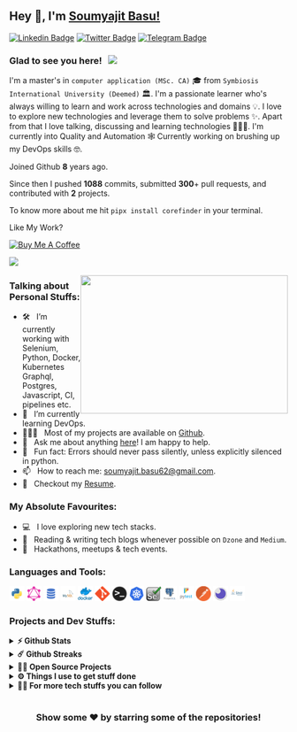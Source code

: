 ## Hey 👋, I'm [Soumyajit Basu!](https://github.com/Corefinder89)

[![Linkedin Badge](https://img.shields.io/badge/-LinkedIn-0e76a8?style=flat-square&logo=Linkedin&logoColor=white)](https://www.linkedin.com/in/soumyajit-basu-5a783886/)
[![Twitter Badge](https://img.shields.io/badge/-Twitter-00acee?style=flat-square&logo=Twitter&logoColor=white)](https://twitter.com/SoumyajitBasu19)
[![Telegram Badge](https://img.shields.io/badge/-Telegram-0088cc?style=flat-square&logo=Telegram&logoColor=white)](https://t.me/corefinder89)

### Glad to see you here! &nbsp; ![](https://visitor-badge.glitch.me/badge?page_id=corefinder89.corefinder89&style=flat-square&color=0088cc&style=flat-square&color=0088cc)

I'm a master's in `computer application (MSc. CA)` 🎓 from `Symbiosis International University (Deemed)` 🏛. I'm a passionate learner who's always willing to learn and work across technologies and domains 💡. I love to explore new technologies and leverage them to solve problems ✨. Apart from that I love talking, discussing and learning technologies 👨🏻‍💻. I'm currently into Quality and Automation 🕸️ Currently working on brushing up my DevOps skills 🤓.

Joined Github **8** years ago.

Since then I pushed **1088** commits, submitted **300**+ pull requests, and contributed with **2** projects.

To know more about me hit `pipx install corefinder` in your terminal.

Like My Work?

<a href="https://www.buymeacoffee.com/corefinder89" target="_blank"><img src="https://cdn.buymeacoffee.com/buttons/v2/default-yellow.png" alt="Buy Me A Coffee" height="60px" width="217px" ></a>

[![](https://gitwar.herokuapp.com/badge?username=Corefinder89&label=Gitwar%20Profile%20Score&style=for-the-badge&color=0088cc)](https://gitwar.herokuapp.com/)

<img align="right" height="250" width="375" alt="" src="https://raw.githubusercontent.com/iampavangandhi/iampavangandhi/master/gifs/coder.gif" />

### Talking about Personal Stuffs:

- 🛠 &nbsp; I’m currently working with Selenium, Python, Docker, Kubernetes Graphql, Postgres, Javascript, CI, pipelines etc.
- 🚀 &nbsp; I’m currently learning DevOps.
- 👨🏻‍💻 &nbsp; Most of my projects are available on [Github](https://github.com/Corefinder89).
- 💬 &nbsp; Ask me about anything [here](https://github.com/Corefinder89/Corefinder89/issues/1)! I am happy to help.
- 👾 &nbsp; Fun fact: Errors should never pass silently, unless explicitly silenced in python.
- 📫 &nbsp; How to reach me: soumyajit.basu62@gmail.com.
- 📝 &nbsp; Checkout my [Resume](https://github.com/Corefinder89/Corefinder89/blob/master/resume.pdf).

### My Absolute Favourites:

- 💻 &nbsp; I love exploring new tech stacks.
- 📰 &nbsp; Reading & writing tech blogs whenever possible on `Dzone` and `Medium`.
- 🍕 &nbsp; Hackathons, meetups & tech events.

### Languages and Tools:

<code><img height="27" src="https://raw.githubusercontent.com/github/explore/80688e429a7d4ef2fca1e82350fe8e3517d3494d/topics/python/python.png" alt="python"></code>
<code><img height="27" src="https://raw.githubusercontent.com/github/explore/80688e429a7d4ef2fca1e82350fe8e3517d3494d/topics/graphql/graphql.png" alt="graphql"></code>
<code><img height="27" src="https://raw.githubusercontent.com/github/explore/80688e429a7d4ef2fca1e82350fe8e3517d3494d/topics/sql/sql.png" alt="sql"></code>
<code><img height="27" src="https://raw.githubusercontent.com/github/explore/80688e429a7d4ef2fca1e82350fe8e3517d3494d/topics/mysql/mysql.png" alt="mysql"></code>
<code><img height="27" src="https://raw.githubusercontent.com/github/explore/80688e429a7d4ef2fca1e82350fe8e3517d3494d/topics/docker/docker.png" alt="docker"></code>
<code><img height="27" src="https://raw.githubusercontent.com/devicons/devicon/master/icons/git/git-original.svg" alt="git"></code>
<code><img height="27" src="https://raw.githubusercontent.com/github/explore/80688e429a7d4ef2fca1e82350fe8e3517d3494d/topics/terminal/terminal.png" alt="terminal"></code>
<code><img height="27" src="https://raw.githubusercontent.com/github/explore/80688e429a7d4ef2fca1e82350fe8e3517d3494d/topics/kubernetes/kubernetes.png" alt="terminal"></code>
<code><img height="27" src="https://github.com/Corefinder89/Corefinder89/blob/master/images/selenium.png" alt="selenium"></code>
<code><img height="27" src="https://github.com/Corefinder89/Corefinder89/blob/master/images/postgres.png" alt="postgres"></code>
<code><img height="27" src="https://github.com/Corefinder89/Corefinder89/blob/master/images/pytest.svg" alt="pytest"></code>
<code><img height="27" src="https://github.com/Corefinder89/Corefinder89/blob/master/images/postman.png" alt="postman"></code>
<code><img height="27" src="https://github.com/Corefinder89/Corefinder89/blob/master/images/insomnia.png" alt="insomnia"></code>
<code><img height="27" src="https://raw.githubusercontent.com/github/explore/80688e429a7d4ef2fca1e82350fe8e3517d3494d/topics/java/java.png" alt="java"></code>

### Projects and Dev Stuffs:

<details>
  <summary><b>⚡ Github Stats</b></summary>

  <br />
  <img height="180em" src="https://github-readme-stats.vercel.app/api?username=Corefinder89&show_icons=true&hide_border=true&&count_private=true&include_all_commits=true" />
  <img height="180em" src="https://github-readme-stats.vercel.app/api/top-langs/?username=Corefinder89&exclude_repo=KNN-Image-Classification&show_icons=true&hide_border=true&layout=compact&langs_count=8"/>
</details>

<details>
  <summary><b>☄️ Github Streaks</b></summary>

  <br />
  <img height="180em" src="https://github-readme-streak-stats.herokuapp.com/?user=Corefinder89&hide_border=true" />
</details>

<details>
  <summary><b>🧑‍🚀 Open Source Projects</b></summary>

  <br />
  <table>
    <thead align="center">
      <tr border: none;>
        <td><b>💻 Projects</b></td>
        <td><b>🌟 Stars</b></td>
        <td><b>🍴 Forks</b></td>
        <td><b>🐛 Issues</b></td>
        <td><b>🔔 Pull Requests</b></td>
        <td><b>👨‍💻 Language</b></td>
      </tr>
    </thead>
    <tbody>
      <tr>
	      <td><a href="https://github.com/Corefinder89/SampleJavaCodes"><b>👨🏻‍💻 Java work around</b></a></td>
        <td><img alt="Stars" src="https://img.shields.io/github/stars/Corefinder89/SampleJavaCodes?style=flat-square&labelColor=343b41"/></td>
        <td><img alt="Forks" src="https://img.shields.io/github/forks/Corefinder89/SampleJavaCodes?style=flat-square&labelColor=343b41"/></td>
        <td><img alt="Issues" src="https://img.shields.io/github/issues/Corefinder89/SampleJavaCodes?style=flat-square"/></td>
        <td><img alt="Pull Requests" src="https://img.shields.io/github/issues-pr/Corefinder89/SampleJavaCodes?style=flat-square"/></td>
        <td><img alt="Language" src="https://img.shields.io/github/languages/top/Corefinder89/SampleJavaCodes?label=java&style=flat-square"/></td>
      </tr>
      <tr>
	      <td><a href="https://github.com/flu-x/flexibox"><b>👨🏻‍💻 Flexibox</b></a></td>
        <td><img alt="Stars" src="https://img.shields.io/github/stars/flu-x/flexibox?style=flat-square&labelColor=343b41"/></td>
        <td><img alt="Forks" src="https://img.shields.io/github/forks/flu-x/flexibox?style=flat-square&labelColor=343b41"/></td>
        <td><img alt="Issues" src="https://img.shields.io/github/issues/flu-x/flexibox?style=flat-square"/></td>
        <td><img alt="Pull Requests" src="https://img.shields.io/github/issues-pr/flu-x/flexibox?style=flat-square"/></td>
        <td><img alt="Language" src="https://img.shields.io/github/languages/top/flu-x/flexibox?label=python&style=flat-square"/></td>
      </tr>
      <tr>
	      <td><a href="https://github.com/Corefinder89/phoenix"><b>👨🏻‍💻 DevOps</b></a></td>
        <td><img alt="Stars" src="https://img.shields.io/github/stars/Corefinder89/phoenix?style=flat-square&labelColor=343b41"/></td>
        <td><img alt="Forks" src="https://img.shields.io/github/forks/Corefinder89/phoenix?style=flat-square&labelColor=343b41"/></td>
        <td><img alt="Issues" src="https://img.shields.io/github/issues/Corefinder89/phoenix?style=flat-square"/></td>
        <td><img alt="Pull Requests" src="https://img.shields.io/github/issues-pr/Corefinder89/phoenix?style=flat-square"/></td>
        <td><img alt="Language" src="https://img.shields.io/github/languages/top/Corefinder89/phoenix?style=flat-square"/></td>
      </tr>
      <tr>
	      <td><a href="https://github.com/Corefinder89/corefinder"><b>👨🏻‍💻 Business card</b></a></td>
        <td><img alt="Stars" src="https://img.shields.io/github/stars/Corefinder89/corefinder?style=flat-square&labelColor=343b41"/></td>
        <td><img alt="Forks" src="https://img.shields.io/github/forks/Corefinder89/corefinder?style=flat-square&labelColor=343b41"/></td>
        <td><img alt="Issues" src="https://img.shields.io/github/issues/Corefinder89/corefinder?style=flat-square"/></td>
        <td><img alt="Pull Requests" src="https://img.shields.io/github/issues-pr/Corefinder89/corefinder?style=flat-square"/></td>
        <td><img alt="Language" src="https://img.shields.io/github/languages/top/Corefinder89/corefinder?style=flat-square"/></td>
      </tr>
    </tbody>
  </table>
  <br />
</details>

<details>
  <br />
  <summary><b>⚙️ Things I use to get stuff done</b></summary>
  	<ul>
  	    <li><b>OS:</b> MacOS</li>
	    <li><b>Laptop: </b> MacBook Pro (i7)</li>
  	    <li><b>Browser: </b> Firefox, Chrome and Safari Web Browser</li>
	    <li><b>Terminal: </b> ZSH: Oh My Zsh (PowerLevel10k)</li>
	    <li><b>Code Editor:</b> VSCode, Pycharm, Atom and Sublime</li>
	    <li><b>To Stay Updated:</b> Dev.to, Medium, Linkedin and Twitter.</li>
	    <br />
	</ul>
</details>

<details>
  <br />
  <summary><b>🧑‍🚀 For more tech stuffs you can follow</b></summary>
  <ul>
    <li><b><a href="https://dzone.com/">Dzone</a></b></li>
    <li><b><a href="https://dev.to/">Dev.to</a></b></li>
    <li><b><a href="https://medium.com/">Medium</a></b></li>
  </ul>
</details>

#

<div align="center">

### Show some ❤️ by starring some of the repositories!

</div>
